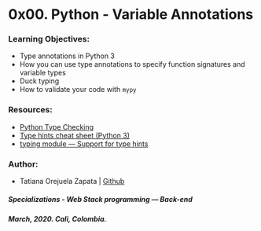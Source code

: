 # 0x00. Python - Variable Annotations

### Learning Objectives:
* Type annotations in Python 3
* How you can use type annotations to specify function signatures and variable types
* Duck typing
* How to validate your code with `mypy`

### Resources:
* [Python Type Checking](https://realpython.com/python-type-checking/)
* [Type hints cheat sheet (Python 3)](https://mypy.readthedocs.io/en/latest/cheat_sheet_py3.html)
* [typing module — Support for type hints](https://docs.python.org/3/library/typing.html)

### Author:
* Tatiana Orejuela Zapata | [Github](https://github.com/tatsOre)

##### Specializations - Web Stack programming ― Back-end
##### March, 2020. Cali, Colombia.
